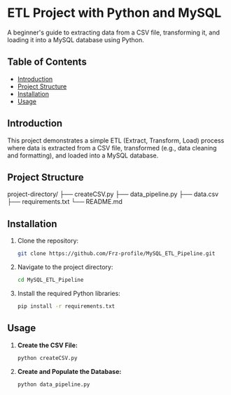 # ETL Project with Python and MySQL

A beginner's guide to extracting data from a CSV file, transforming it, and loading it into a MySQL database using Python.

## Table of Contents
- [Introduction](#introduction)
- [Project Structure](#project-structure)
- [Installation](#installation)
- [Usage](#usage)

## Introduction
This project demonstrates a simple ETL (Extract, Transform, Load) process where data is extracted from a CSV file, transformed (e.g., data cleaning and formatting), and loaded into a MySQL database. 

## Project Structure
project-directory/
├── createCSV.py
├── data_pipeline.py
├── data.csv
├── requirements.txt
└── README.md

## Installation
1. Clone the repository:
    ```bash
    git clone https://github.com/Frz-profile/MySQL_ETL_Pipeline.git
    ```
2. Navigate to the project directory:
    ```bash
    cd MySQL_ETL_Pipeline
    ```
3. Install the required Python libraries:
    ```bash
    pip install -r requirements.txt
    ```

## Usage
1. **Create the CSV File:**
    ```bash
    python createCSV.py
    ```
2. **Create and Populate the Database:**
    ```bash
    python data_pipeline.py
    ```
